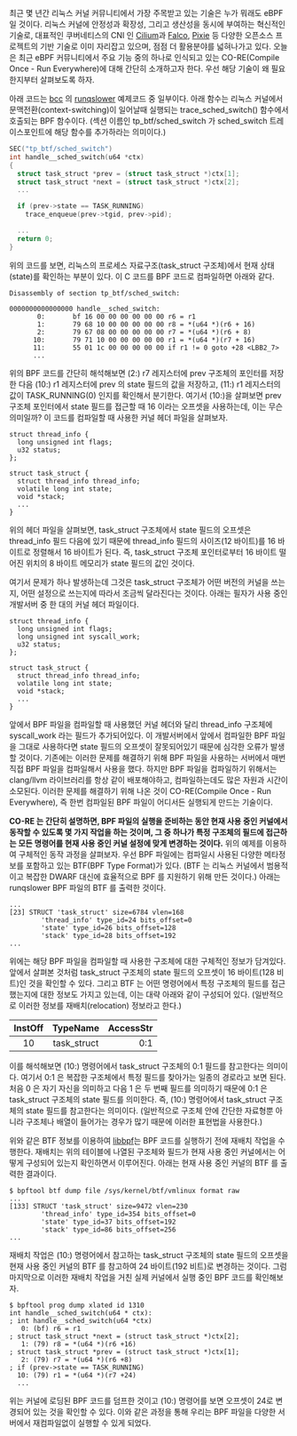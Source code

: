최근 몇 년간 리눅스 커널 커뮤니티에서 가장 주목받고 있는 기술은 누가 뭐래도 eBPF 일 것이다. 리눅스 커널에 안정성과 확장성, 그리고 생산성을 동시에 부여하는 혁신적인 기술로, 대표적인 쿠버네티스의 CNI 인 [Cilium](https://cilium.io/)과 [Falco](https://falco.org/), [Pixie](https://pixielabs.ai/) 등 다양한 오픈소스 프로젝트의 기반 기술로 이미 자리잡고 있으며, 점점 더 활용분야를 넓혀나가고 있다. 오늘은 최근 eBPF 커뮤니티에서 주요 기능 중의 하나로 인식되고 있는 CO-RE(Compile Once - Run Everywhere)에 대해 간단히 소개하고자 한다. 우선 해당 기술이 왜 필요한지부터 살펴보도록 하자.

아래 코드는 [bcc](https://github.com/iovisor/bcc) 의 [runqslower](https://github.com/iovisor/bcc/blob/master/libbpf-tools/runqslower.bpf.c) 예제코드 중 일부이다. 아래 함수는 리눅스 커널에서 문맥전환(context-switching)이 일어날때 실행되는 trace_sched_switch() 함수에서 호출되는 BPF 함수이다. (섹션 이름인 tp_btf/sched_switch 가 sched_switch 트레이스포인트에 해당 함수를 추가하라는 의미이다.)

```c
SEC("tp_btf/sched_switch")
int handle__sched_switch(u64 *ctx)
{
  struct task_struct *prev = (struct task_struct *)ctx[1];
  struct task_struct *next = (struct task_struct *)ctx[2];
  ...

  if (prev->state == TASK_RUNNING)
    trace_enqueue(prev->tgid, prev->pid);

  ...
  return 0;
}
```

위의 코드를 보면, 리눅스의 프로세스 자료구조(task_struct 구조체)에서 현재 상태(state)를 확인하는 부분이 있다. 이 C 코드를 BPF 코드로 컴파일하면 아래와 같다.

```
Disassembly of section tp_btf/sched_switch:

0000000000000000 handle__sched_switch:
       0:       bf 16 00 00 00 00 00 00 r6 = r1
       1:       79 68 10 00 00 00 00 00 r8 = *(u64 *)(r6 + 16)
       2:       79 67 08 00 00 00 00 00 r7 = *(u64 *)(r6 + 8)
      10:       79 71 10 00 00 00 00 00 r1 = *(u64 *)(r7 + 16)
      11:       55 01 1c 00 00 00 00 00 if r1 != 0 goto +28 <LBB2_7>
      ...
```

위의 BPF 코드를 간단히 해석해보면 (2:) r7 레지스터에 prev 구조체의 포인터를 저장한 다음 (10:) r1 레지스터에 prev 의 state 필드의 값을 저장하고, (11:) r1 레지스터의 값이 TASK_RUNNING(0) 인지를 확인해서 분기한다. 여기서 (10:)을 살펴보면 prev 구조체 포인터에서 state 필드를 접근할 때 16 이라는 오프셋을 사용하는데, 이는 무슨 의미일까? 이 코드를 컴파일할 때 사용한 커널 헤더 파일을 살펴보자.

```
struct thread_info {
  long unsigned int flags;
  u32 status;
};

struct task_struct {
  struct thread_info thread_info;
  volatile long int state;
  void *stack;
  ...
}
```

위의 헤더 파일을 살펴보면, task_struct 구조체에서 state 필드의 오프셋은 thread_info 필드 다음에 있기 때문에 thread_info 필드의 사이즈(12 바이트)를 16 바이트로 정렬해서 16 바이트가 된다. 즉, task_struct 구조체 포인터로부터 16 바이트 떨어진 위치의 8 바이트 메모리가 state 필드의 값인 것이다.

여기서 문제가 하나 발생하는데 그것은 task_struct 구조체가 어떤 버전의 커널을 쓰는지, 어떤 설정으로 쓰는지에 따라서 조금씩 달라진다는 것이다. 아래는 필자가 사용 중인 개발서버 중 한 대의 커널 헤더 파일이다.

```
struct thread_info {
  long unsigned int flags;
  long unsigned int syscall_work;
  u32 status;
};

struct task_struct {
  struct thread_info thread_info;
  volatile long int state;
  void *stack;
  ...
}
```

앞에서 BPF 파일을 컴파일할 때 사용했던 커널 헤더와 달리 thread_info 구조체에 syscall_work 라는 필드가 추가되어있다. 이 개발서버에서 앞에서 컴파일한 BPF 파일을 그대로 사용하다면 state 필드의 오프셋이 잘못되어있기 때문에 심각한 오류가 발생할 것이다. 기존에는 이러한 문제를 해결하기 위해 BPF 파일을 사용하는 서버에서 매번 직접 BPF 파일을 컴파일해서 사용을 했다. 하지만 BPF 파일을 컴파일하기 위해서는 clang/llvm 라이브러리를 항상 같이 배포해야하고, 컴파일하는데도 많은 자원과 시간이 소모된다. 이러한 문제를 해결하기 위해 나온 것이 CO-RE(Compile Once - Run Everywhere), 즉 한번 컴파일된 BPF 파일이 어디서든 실행되게 만드는 기술이다.

**CO-RE 는 간단히 설명하면, BPF 파일의 실행을 준비하는 동안 현재 사용 중인 커널에서 동작할 수 있도록 몇 가지 작업을 하는 것이며, 그 중 하나가 특정 구조체의 필드에 접근하는 모든 명령어를 현재 사용 중인 커널 설정에 맞게 변경하는 것이다.** 위의 예제를 이용하여 구체적인 동작 과정을 살펴보자. 우선 BPF 파일에는 컴파일시 사용된 다양한 메타정보를 포함하고 있는 BTF(BPF Type Format)가 있다. (BTF 는 리눅스 커널에서 범용적이고 복잡한 DWARF 대신에 효율적으로 BPF 를 지원하기 위해 만든 것이다.) 아래는 runqslower BPF 파일의 BTF 를 출력한 것이다.

```
...
[23] STRUCT 'task_struct' size=6784 vlen=168
        'thread_info' type_id=24 bits_offset=0
        'state' type_id=26 bits_offset=128
        'stack' type_id=28 bits_offset=192
...
```

위에는 해당 BPF 파일을 컴파일할 때 사용한 구조체에 대한 구체적인 정보가 담겨있다. 앞에서 살펴본 것처럼 task_struct 구조체의 state 필드의 오프셋이 16 바이트(128 비트)인 것을 확인할 수 있다. 그리고 BTF 는 어떤 명령어에서 특정 구조체의 필드를 접근했는지에 대한 정보도 가지고 있는데, 이는 대략 아래와 같이 구성되어 있다. (일반적으로 이러한 정보를 재배치(relocation) 정보라고 한다.)

| InstOff |  TypeName   | AccessStr |
| :-----: | :---------: | --------: |
|   10    | task_struct |       0:1 |

이를 해석해보면 (10:) 명령어에서 task_struct 구조체의 0:1 필드를 참고한다는 의미이다. 여기서 0:1 은 복잡한 구조체에서 특정 필드를 찾아가는 일종의 경로라고 보면 된다. 처음 0 은 자기 자신을 의미하고 다음 1 은 두 번째 필드를 의미하기 때문에 0:1 은 task_struct 구조체의 state 필드를 의미한다. 즉, (10:) 명령어에서 task_struct 구조체의 state 필드를 참고한다는 의미이다. (일반적으로 구조체 안에 간단한 자료형뿐 아니라 구조체나 배열이 들어가는 경우가 많기 때문에 이러한 표현법을 사용한다.)

위와 같은 BTF 정보를 이용하여 [libbpf](https://github.com/torvalds/linux/blob/master/tools/lib/bpf/libbpf.c)는 BPF 코드를 실행하기 전에 재배치 작업을 수행한다. 재배치는 위의 테이블에 나열된 구조체와 필드가 현재 사용 중인 커널에서는 어떻게 구성되어 있는지 확인하면서 이루어진다. 아래는 현재 사용 중인 커널의 BTF 를 출력한 결과이다.

```
$ bpftool btf dump file /sys/kernel/btf/vmlinux format raw
...
[133] STRUCT 'task_struct' size=9472 vlen=230
        'thread_info' type_id=354 bits_offset=0
        'state' type_id=37 bits_offset=192
        'stack' type_id=86 bits_offset=256
...
```

재배치 작업은 (10:) 명령어에서 참고하는 task_struct 구조체의 state 필드의 오프셋을 현재 사용 중인 커널의 BTF 를 참고하여 24 바이트(192 비트)로 변경하는 것이다. 그럼 마지막으로 이러한 재배치 작업을 거친 실제 커널에서 실행 중인 BPF 코드를 확인해보자.

```
$ bpftool prog dump xlated id 1310
int handle__sched_switch(u64 * ctx):
; int handle__sched_switch(u64 *ctx)
   0: (bf) r6 = r1
; struct task_struct *next = (struct task_struct *)ctx[2];
   1: (79) r8 = *(u64 *)(r6 +16)
; struct task_struct *prev = (struct task_struct *)ctx[1];
   2: (79) r7 = *(u64 *)(r6 +8)
; if (prev->state == TASK_RUNNING)
  10: (79) r1 = *(u64 *)(r7 +24)
  ...
```

위는 커널에 로딩된 BPF 코드를 덤프한 것이고 (10:) 명령어를 보면 오프셋이 24로 변경되어 있는 것을 확인할 수 있다. 이와 같은 과정을 통해 우리는 BPF 파일을 다양한 서버에서 재컴파일없이 실행할 수 있게 되었다.
